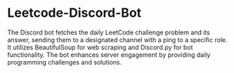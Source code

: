 # Leetcode-Discord-Bot
The Discord bot fetches the daily LeetCode challenge problem and its answer, sending them to a designated channel with a ping to a specific role. It utilizes BeautifulSoup for web scraping and Discord.py for bot functionality. The bot enhances server engagement by providing daily programming challenges and solutions.
